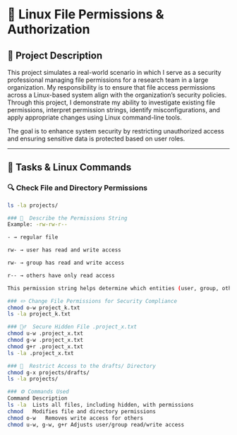 # 🐧 Linux File Permissions & Authorization

## 📄 Project Description

This project simulates a real-world scenario in which I serve as a security professional managing file permissions for a research team in a large organization. My responsibility is to ensure that file access permissions across a Linux-based system align with the organization’s security policies. Through this project, I demonstrate my ability to investigate existing file permissions, interpret permission strings, identify misconfigurations, and apply appropriate changes using Linux command-line tools.

The goal is to enhance system security by restricting unauthorized access and ensuring sensitive data is protected based on user roles.

---

## 🧪 Tasks & Linux Commands

### 🔍 Check File and Directory Permissions

```bash
ls -la projects/

### 📌  Describe the Permissions String
Example: -rw-rw-r--

- → regular file

rw- → user has read and write access

rw- → group has read and write access

r-- → others have only read access

This permission string helps determine which entities (user, group, others) have access and what type of access they have.

### ✏️ Change File Permissions for Security Compliance
chmod o-w project_k.txt
ls -la project_k.txt

### 🕵️‍♂️  Secure Hidden File .project_x.txt
chmod u-w .project_x.txt
chmod g-w .project_x.txt
chmod g+r .project_x.txt
ls -la .project_x.txt

### 🔐  Restrict Access to the drafts/ Directory
chmod g-x projects/drafts/
ls -la projects/

### ⚙️ Commands Used
Command	Description
ls -la	Lists all files, including hidden, with permissions
chmod	Modifies file and directory permissions
chmod o-w	Removes write access for others
chmod u-w, g-w, g+r	Adjusts user/group read/write access
